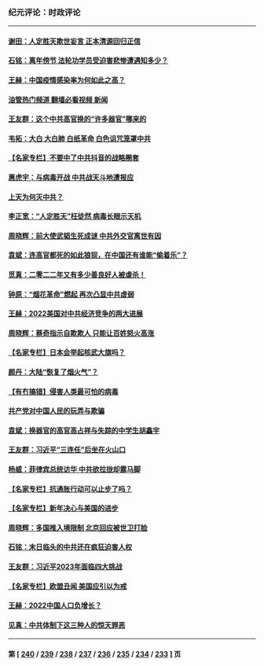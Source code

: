 ### 纪元评论：时政评论
---
#### [谢田：人定胜天欺世妄言 正本清源回归正信](../../pages/nsc1025/n13901284.md?01080330) 
#### [石铭：离年傍节 法轮功学员受迫害悲惨遭遇知多少？](../../pages/nsc1025/n13901265.md?01080330) 
#### [王赫：中国疫情感染率为何如此之高？](../../pages/nsc1025/n13901139.md?01080330) 
#### [油管热门频道 翻墙必看视频 新闻](ok?01080330)
#### [王友群：这个中共高官换的“许多器官”哪来的](../../pages/nsc1025/n13901161.md?01080330) 
#### [韦拓：大白 大白肺 白纸革命 白色诅咒笼罩中共](../../pages/nsc1025/n13901066.md?01080330) 
#### [【名家专栏】不要中了中共抖音的战略圈套](../../pages/nsc1025/n13900900.md?01080330) 
#### [惠虎宇：与病毒开战 中共战天斗地遭报应](../../pages/nsc1025/n13901058.md?01080330) 
#### [上天为何灭中共？](../../pages/nsc1025/n13900961.md?01080330) 
#### [李正宽：“人定胜天”枉徒然 病毒长眼示天机](../../pages/nsc1025/n13900697.md?01080330) 
#### [周晓辉：前大使武韬生死成谜 中共外交官离世有因](../../pages/nsc1025/n13900792.md?01080330) 
#### [袁斌：连高官都死的如此狼狈，在中国还有谁能“偷着乐”？](../../pages/nsc1025/n13900654.md?01080330) 
#### [觅真：二零二二年又有多少善良好人被虐杀！](../../pages/nsc1025/n13900528.md?01080330) 
#### [钟原：“烟花革命”燃起 再次凸显中共虚弱](../../pages/nsc1025/n13900508.md?01080330) 
#### [王赫：2022美国对中共经济竞争的两大进展](../../pages/nsc1025/n13900201.md?01080330) 
#### [周晓辉：蔡奇指示自欺欺人 只能让百姓怒火高涨](../../pages/nsc1025/n13900199.md?01080330) 
#### [【名家专栏】日本会举起核武大旗吗？](../../pages/nsc1025/n13900051.md?01080330) 
#### [颜丹：大陆“恢复了烟火气”？](../../pages/nsc1025/n13900185.md?01080330) 
#### [【有冇搞错】侵害人类最可怕的病毒](../../pages/nsc1025/n13900180.md?01080330) 
#### [共产党对中国人民的玩弄与欺骗](../../pages/nsc1025/n13900167.md?01080330) 
#### [袁斌：换器官的高官高占祥与失踪的中学生胡鑫宇](../../pages/nsc1025/n13899940.md?01080330) 
#### [王友群：习近平“三连任”后坐在火山口](../../pages/nsc1025/n13899614.md?01080330) 
#### [杨威：菲律宾总统访华 中共欲拉拢却露马脚](../../pages/nsc1025/n13899645.md?01080330) 
#### [【名家专栏】抗通胀行动可以止步了吗？](../../pages/nsc1025/n13899314.md?01080330) 
#### [【名家专栏】新年决心与美国的进步](../../pages/nsc1025/n13899312.md?01080330) 
#### [周晓辉：多国推入境限制 北京回应被世卫打脸](../../pages/nsc1025/n13899452.md?01080330) 
#### [石铭：末日临头的中共还在疯狂迫害人权](../../pages/nsc1025/n13899142.md?01080330) 
#### [王友群：习近平2023年面临四大挑战](../../pages/nsc1025/n13898823.md?01080330) 
#### [【名家专栏】欧盟丑闻 美国应引以为戒](../../pages/nsc1025/n13897992.md?01080330) 
#### [王赫：2022中国人口负增长？](../../pages/nsc1025/n13898443.md?01080330) 
#### [见真：中共体制下这三种人的惊天罪恶](../../pages/nsc1025/n13898421.md?01080330) 

---
#### 第 [ [240](./240.md?01080330) / [239](./239.md?01080330) / [238](./238.md?01080330) / [237](./237.md?01080330) / [236](./236.md?01080330) / [235](./235.md?01080330) / [234](./234.md?01080330) / [233](./233.md?01080330) ] 页
